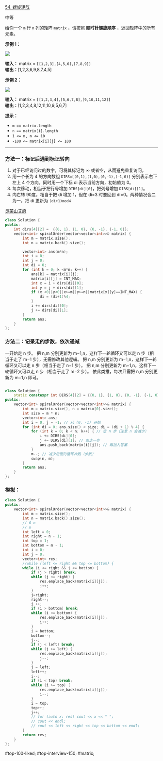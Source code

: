 [54. 螺旋矩阵](https://leetcode.cn/problems/spiral-matrix/)

中等

给你一个 `m` 行 `n` 列的矩阵 `matrix` ，请按照 **顺时针螺旋顺序** ，返回矩阵中的所有元素。

**示例 1：**

![](https://assets.leetcode.com/uploads/2020/11/13/spiral1.jpg)

**输入：** matrix = `[[1,2,3],[4,5,6],[7,8,9]]`  
**输出：**[1,2,3,6,9,8,7,4,5]

**示例 2：**

![](https://assets.leetcode.com/uploads/2020/11/13/spiral.jpg)

**输入：** matrix = `[[1,2,3,4],[5,6,7,8],[9,10,11,12]]`  
**输出：**[1,2,3,4,8,12,11,10,9,5,6,7]

**提示：**

- `m == matrix.length`
- `n == matrix[i].length`
- `1 <= m, n <= 10`
- `-100 <= matrix[i][j] <= 100`
---- ----
### 方法一：标记后遇到标记转向

1. 对于已经访问过的数字，可将其标记为 ∞ 或者空，从而避免重复访问。
2. 用一个长为 4 的方向数组 `DIRS=[(0,1),(1,0),(0,−1),(−1,0)]` 分别表示右下左上 4 个方向。同时用一个下标 di 表示当前方向，初始值为 0。
3. 每次移动，相当于把行号增加 `DIRS[di][0]`，把列号增加 `DIRS[di][1]`。
4. 向右转 90度，相当于把 di 增加 1，但在 di=3 时要回到 di=0。两种情况合二为一，把 di 更新为 `(di+1)mod4`

[灵茶山艾府](https://leetcode.cn/problems/spiral-matrix/solutions/2966229/liang-chong-fang-fa-jian-ji-gao-xiao-pyt-4wzk/)
```cpp
class Solution {
public:
    int dirs[4][2] =  {{0, 1}, {1, 0}, {0, -1}, {-1, 0}}; 
    vector<int> spiralOrder(vector<vector<int>>& matrix) {
        int m = matrix.size();
        int n = matrix.back().size();

        vector<int> ans(m*n);
        int i = 0;
        int j = 0;
        int di = 0;
        for (int k = 0; k <m*n; k++) {
            ans[k] = matrix[i][j];
            matrix[i][j] = INT_MAX;
            int x = i + dirs[di][0];
            int y = j + dirs[di][1];
            if (x <0||y<0||x>=m||y>=n||matrix[x][y]==INT_MAX) {
                di = (di+1)%4;
            }
            i += dirs[di][0];
            j += dirs[di][1];
        }
        return ans;
    }
};
```
### 方法二：记录走的步数，依次递减
一开始走 n 步。
把 n,m 分别更新为 m−1,n，这样下一轮循环又可以走 n 步（相当于走了 m−1 步），无需修改其他逻辑。
把 n,m 分别更新为 m−1,n，这样下一轮循环又可以走 n 步（相当于走了 n−1 步）。
把 n,m 分别更新为 m−1,n，这样下一轮循环又可以走 n 步（相当于走了 m−2 步）。
依此类推，每次只需把 n,m 分别更新为 m−1,n 即可。
```cpp

class Solution {
    static constexpr int DIRS[4][2] = {{0, 1}, {1, 0}, {0, -1}, {-1, 0}}; // 右下左上
public:
    vector<int> spiralOrder(vector<vector<int>>& matrix) {
        int m = matrix.size(), n = matrix[0].size();
        int size = m * n;
        vector<int> ans;
        int i = 0, j = -1; // 从 (0, -1) 开始
        for (int di = 0; ans.size() < size; di = (di + 1) % 4) {
            for (int k = 0; k < n; k++) { // 走 n 步（注意 n 会减少）
                i += DIRS[di][0];
                j += DIRS[di][1]; // 先走一步
                ans.push_back(matrix[i][j]); // 再加入答案
            }
            m--; // 减少后面的循环次数（步数）
            swap(n, m);
        }
        return ans;
    }
};
```
### 模拟：
```cpp
class Solution {
public:
    vector<int> spiralOrder(vector<vector<int>>& matrix) {
        int m = matrix.size();
        int n = matrix.back().size();
        // 0 n
        // m
        int left = 0;
        int right = n - 1;
        int top = 1;
        int bottom = m - 1;
        int i = 0;
        int j = 0;
        vector<int> res;
        //while (left <= right && top <= bottom) {
        while (i <= right && j <= bottom) {
            if (j > right) break;
            while (j <= right) {
                res.emplace_back(matrix[i][j]);
                j++;
            }
            j=right;
            right--;
            i ++;
            if (i > bottom) break;
            while (i <= bottom) {
                res.emplace_back(matrix[i][j]);
                i++;
            }
            i = bottom;
            bottom--;
            j--;
            if (j < left) break;
            while (j >= left) {
                res.emplace_back(matrix[i][j]);
                j--;
            }
            j = left;
            left++;
            i--;
            if (i < top) break;
            while (i >= top) {
                res.emplace_back(matrix[i][j]);
                i--;
            }
            i = top;
            top++;
            j++;
            // for (auto x: res) cout << x << " ";
            // cout << endl;
            // cout << left << right << top << bottom << endl;
        }
        return res;
    }
};
```

#top-100-liked; #top-interview-150; #matrix; 